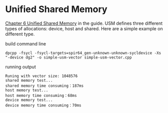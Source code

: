 # Unified Shared Memory
[Chapter 6 Unified Shared Memory](https://link.springer.com/chapter/10.1007%2F978-1-4842-5574-2_6#DOI) in the guide.  USM defines three different types of allocations: device, host and shared. Here are a simple example on different type.

build command line
```
dpcpp -fsycl -fsycl-targets=spir64_gen-unknown-unknown-sycldevice -Xs "-device dg2" -o simple-usm-vector simple-usm-vector.cpp
```
running output
```
Runing with vector size: 1048576
shared memory test...
shared memory time consuming：187ms
host memory test...
host memory time consuming：68ms
device memory test...
device memory time consuming：70ms
```

